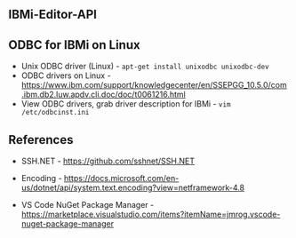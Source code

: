 ## IBMi-Editor-API


## ODBC for IBMi on Linux
* Unix ODBC driver (Linux) - ```apt-get install unixodbc unixodbc-dev```
* ODBC drivers on Linux - https://www.ibm.com/support/knowledgecenter/en/SSEPGG_10.5.0/com.ibm.db2.luw.apdv.cli.doc/doc/t0061216.html
* View ODBC drivers, grab driver description for IBMi - ```vim /etc/odbcinst.ini```


## References
* SSH.NET - https://github.com/sshnet/SSH.NET
* Encoding - https://docs.microsoft.com/en-us/dotnet/api/system.text.encoding?view=netframework-4.8

* VS Code NuGet Package Manager - https://marketplace.visualstudio.com/items?itemName=jmrog.vscode-nuget-package-manager
